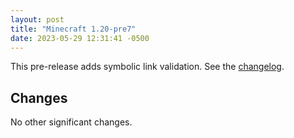 ```yaml
---
layout: post
title: "Minecraft 1.20-pre7"
date: 2023-05-29 12:31:41 -0500
---
```


This pre-release adds symbolic link validation. See the [changelog](https://www.minecraft.net/en-us/article/minecraft-1-20-pre-release-7).

## Changes

No other significant changes.

